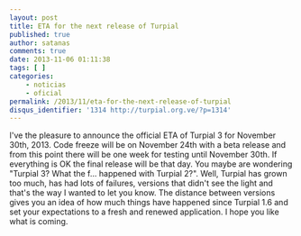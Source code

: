 ```yaml
---
layout: post
title: ETA for the next release of Turpial
published: true
author: satanas
comments: true
date: 2013-11-06 01:11:38
tags: [ ]
categories:
    - noticias
    - oficial
permalink: /2013/11/eta-for-the-next-release-of-turpial
disqus_identifier: '1314 http://turpial.org.ve/?p=1314'
---
```

I've the pleasure to announce the official ETA of Turpial 3 for November 30th, 2013. Code freeze will be on November 24th with a beta release and from this point there will be one week for testing until November 30th. If everything is OK the final release will be that day. You maybe are wondering "Turpial 3? What the f... happened with Turpial 2?". Well, Turpial has grown too much, has had lots of failures, versions that didn't see the light and that's the way I wanted to let you know. The distance between versions gives you an idea of how much things have happened since Turpial 1.6 and set your expectations to a fresh and renewed application. I hope you like what is coming.